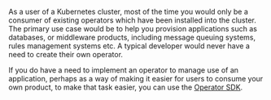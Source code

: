 As a user of a Kubernetes cluster, most of the time you would only be a consumer of existing operators which have been installed into the cluster. The primary use case would be to help you provision applications such as databases, or middleware products, including message queuing systems, rules management systems etc. A typical developer would never have a need to create their own operator.

If you do have a need to implement an operator to manage use of an application, perhaps as a way of making it easier for users to consume your own product, to make that task easier, you can use the [Operator SDK](https://github.com/operator-framework/operator-sdk).
